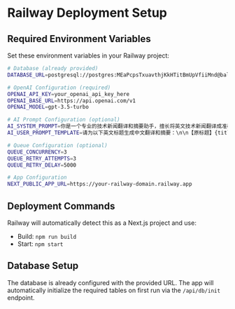 # Railway Deployment Setup

## Required Environment Variables

Set these environment variables in your Railway project:

```bash
# Database (already provided)
DATABASE_URL=postgresql://postgres:MEaPcpsTxuavthjKkHTitBmUpVfiiMnd@ballast.proxy.rlwy.net:41987/railway

# OpenAI Configuration (required)
OPENAI_API_KEY=your_openai_api_key_here
OPENAI_BASE_URL=https://api.openai.com/v1
OPENAI_MODEL=gpt-3.5-turbo

# AI Prompt Configuration (optional)
AI_SYSTEM_PROMPT=你是一个专业的技术新闻翻译和摘要助手，擅长将英文技术新闻翻译成准确、流畅的中文。
AI_USER_PROMPT_TEMPLATE=请为以下英文标题生成中文翻译和摘要：\n\n【原标题】{title}\n{url_info}\n\n请按以下格式回复：\n中文标题：[这里是中文翻译的标题]\n摘要：[这里是简洁的中文摘要，不超过100字]\n\n要求：\n1. 中文标题要准确且符合中文表达习惯\n2. 摘要要简洁明了，突出重点\n3. 如果是技术类文章，请保留重要的技术术语

# Queue Configuration (optional)
QUEUE_CONCURRENCY=3
QUEUE_RETRY_ATTEMPTS=3
QUEUE_RETRY_DELAY=5000

# App Configuration
NEXT_PUBLIC_APP_URL=https://your-railway-domain.railway.app
```

## Deployment Commands

Railway will automatically detect this as a Next.js project and use:
- Build: `npm run build`
- Start: `npm start`

## Database Setup

The database is already configured with the provided URL. The app will automatically initialize the required tables on first run via the `/api/db/init` endpoint.